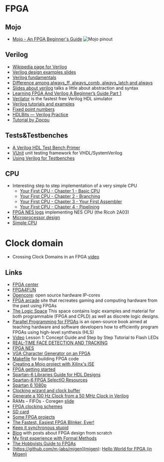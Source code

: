 # FPGA

## Mojo

 - [Mojo - An FPGA Beginner's Guide](https://embeddedmicro.com/tutorials/mojo-fpga-beginners-guide)
![Mojo pinout](https://www.nova-labs.org/wiki/_media/groups/fpga/mojo-v2-pinout-diagram.svg)

## Verilog

 - [Wikipedia page for Verilog](https://en.wikipedia.org/wiki/Verilog)
 - [Verilog design examples slides](http://csg.csail.mit.edu/6.375/6_375_2006_www/handouts/lectures/L03-Verilog-Design-Examples.pdf)
 - [Verilog fundamentals](https://cseweb.ucsd.edu/classes/sp11/cse141L/pdf/01/SV_Part_1.pdf)
 - [Difference among always_ff, always_comb, always_latch and always](https://stackoverflow.com/questions/23101717/difference-among-always-ff-always-comb-always-latch-and-always)
 - [Slides about verilog](http://www.diee.unica.it/eolab2/ESD/10/ED_TEO_06_verilog.pdf) talks a little about abstraction and syntax
 - [Learning FPGA And Verilog A Beginner’s Guide Part 1](https://docs.numato.com/kb/learning-fpga-verilog-beginners-guide-part-1-introduction/)
 - [Verilator](https://www.veripool.org/wiki/verilator) is the fastest free Verilog HDL simulator
 - [Verilog tutorials and examples](https://www.nandland.com/verilog/tutorials/index.html)
 - [Fixed point numbers](https://timetoexplore.net/blog/fixed-point-numbers-in-verilog)
 - [HDLBits — Verilog Practice](https://hdlbits.01xz.net)
 - [Tutorial by Zipcpu](http://zipcpu.com/tutorial/)

## Tests&Testbenches

 - [A Verilog HDL Test Bench Primer](https://people.ece.cornell.edu/land/courses/ece5760/Verilog/LatticeTestbenchPrimer.pdf)
 - [VUnit](https://vunit.github.io) unit testing framework for VHDL/SystemVerilog
 - [Using Verilog for Testbenches](http://www.syssec.ethz.ch/content/dam/ethz/special-interest/infk/inst-infsec/system-security-group-dam/education/Digitaltechnik_14/14_Verilog_Testbenches.pdf)

## CPU

 - Interesting step to step implementation of a very simple CPU
    - [Your First CPU - Chapter 1 - Basic CPU](http://colinmackenzie.net/index.php?view=article&catid=12%3Ayfcpu&id=16%3Ayour-first-cpu-chapter-1-basic-cpu&tmpl=component&print=1&layout=default&page=&option=com_content&Itemid=6)
    - [Your First CPU - Chapter 2 - Branching](http://colinmackenzie.net/index.php?view=article&catid=12%3Ayfcpu&id=17%3Ayour-first-cpu-chapter-2-branching&tmpl=component&print=1&layout=default&page=&option=com_content&Itemid=6)
    - [Your First CPU - Chapter 3 - Your First Assembler](http://colinmackenzie.net/index.php?view=article&catid=12%3Ayfcpu&id=18%3Ayfcpu-ch3&tmpl=component&print=1&layout=default&page=&option=com_content&Itemid=6)
    - [Your First CPU - Chapter 4 - Pipelining](http://colinmackenzie.net/index.php?view=article&catid=12%3Ayfcpu&id=29%3Ayfcpupipelining&tmpl=component&print=1&layout=default&page=&option=com_content&Itemid=6)
  - [FPGA NES logs](https://hackaday.io/project/21496/logs) implementing NES CPU (the Ricoh 2A03)
  - [Microprocessor design](https://en.wikibooks.org/wiki/Microprocessor_Design)
  - [Simple CPU](https://www-users.cs.york.ac.uk/~mjf/simple_cpu/index.html)

# Clock domain

 - Crossing Clock Domains in an FPGA [video](https://www.youtube.com/watch?v=eyNU6mn_-7g)


## Links

 - [FPGA center](http://www.fpgacenter.com/)
 - [FPGA4FUN](http://www.fpga4fun.com/)
 - [Opencore](http://opencores.org/): open source hardware IP-cores
 - [FPGA arcade](http://www.fpgaarcade.com/) site that recreates gaming and computing hardware from the past using FPGAs
 - [The Logic Space](https://eewiki.net/display/LOGIC/Home) This space contains logic examples and material for both programmable (FPGA and CPLD) as well as discrete logic designs.
 - [Parallel Programming for FPGAs](http://kastner.ucsd.edu/hlsbook/) is an open-source book aimed at teaching hardware and software developers how to efficiently program FPGAs using high-level synthesis (HLS)
 - [Video](https://www.youtube.com/watch?v=pDE2qenDXKQ) Lesson 1: Concept Guide and Step by Step Tutorial to Flash LEDs
 - [REAL-TIME FACE DETECTION AND TRACKING](https://people.ece.cornell.edu/land/courses/eceprojectsland/STUDENTPROJ/2012to2013/tnn7/index.html)
 - [FPGA NES](http://mil.ufl.edu/4924/projects/s12/final/King.pdf)
 - [VGA Character Generator on an FPGA](http://blog.andyselle.com/2014/12/04/vga-character-generator-on-an-fpga/)
 - [Makefile](http://www.excamera.com/sphinx/fpga-makefile.html) for building FPGA code
 - [Creating a Mojo project with Xilinx's ISE](http://www.glennsweeney.com/tutorials/mojo-fpga-tutorials/creating-a-mojo-project)
 - [FPGA getting started](https://www.kosagi.com/w/index.php?title=FPGA_getting_started)
 - [Spartan-6 Libraries Guide for HDL Designs](http://www.xilinx.com/support/documentation/sw_manuals/xilinx12_4/spartan6_hdl.pdf)
 - [Spartan-6 FPGA SelectIO Resources](http://www.xilinx.com/support/documentation/user_guides/ug381.pdf)
 - [Spartan 6 1080p](http://hamsterworks.co.nz/mediawiki/index.php/Spartan_6_1080p)
 - [Clocking wizard and clock buffer](https://embeddedmicro.com/forum/viewtopic.php?t=3031)
 - [Generate a 100 Hz Clock from a 50 MHz Clock in Verilog](http://electronics.stackexchange.com/questions/137114/generate-a-100-hz-clock-from-a-50-mhz-clock-in-verilog)
 - RAMs – FIFOs - Coregen [slide](https://agenda.infn.it/getFile.py/access?resId=4&materialId=slides&confId=6549)
 - [FPGA clocking schemes](http://ue.pwr.wroc.pl/pld/pld_10.pdf)
 - [SD card](https://fpga4fun.com/SD.html)
 - [Some FPGA projects](http://hamsterworks.co.nz/mediawiki/index.php/FPGA_Projects)
 - [The Fastest, Easiest FPGA Blinker, Ever!](http://www.xess.com/static/media/pages/pygmyhdl/examples/1_blinker/fastest_easiest_FPGA_blinker_ever.html)
 - [Keep it synchronous stupid](https://www.doulos.com/knowhow/fpga/synchronisation/)
 - [Blog](http://svenand.blogdrives.com) with posts about FPGA design from scratch
 - [My first experience with Formal Methods](http://zipcpu.com/blog/2017/10/19/formal-intro.html)
 - [The Hobbyists Guide to FPGAs](https://hackaday.io/project/27550-the-hobbyists-guide-to-fpgas)
 - [https://github.com/m-labs/migen](migen): [Hello World for FPGA (in Migen)](https://reconfig.io/2018/05/hello_world_migen)
